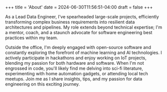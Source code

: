 +++
title = 'About'
date = 2024-06-30T11:56:51-04:00
draft = false
+++

As a Lead Data Engineer, I've spearheaded large-scale projects, efficiently transforming complex business requirements into resilient data architectures and pipelines. My role extends beyond technical expertise; I'm a mentor, coach, and a staunch advocate for software engineering best practices within my team.

Outside the office, I'm deeply engaged with open-source software and constantly exploring the forefront of machine learning and AI technologies. I actively participate in hackathons and enjoy working on IoT projects, blending my passion for both hardware and software. When I'm not engrossed in code, you'll likely find me delving into sci-fi literature, experimenting with home automation gadgets, or attending local tech meetups. Join me as I share insights, tips, and my passion for data engineering on this exciting journey.
